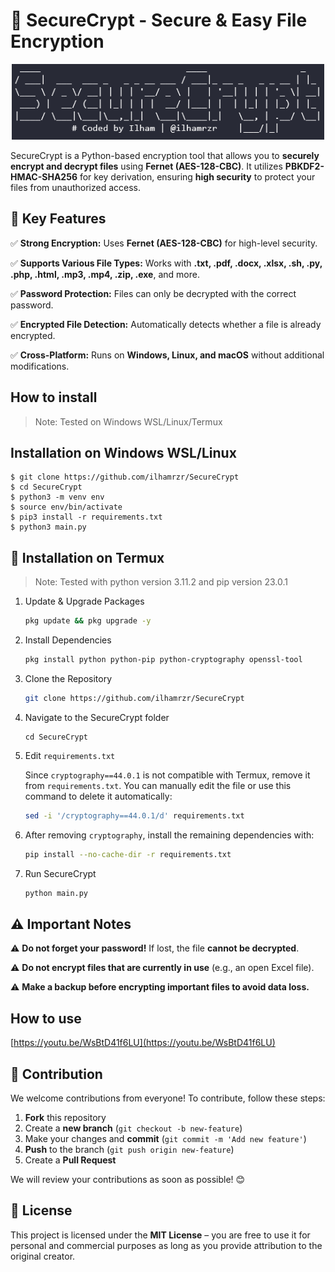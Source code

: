 # 🔐 SecureCrypt - Secure & Easy File Encryption

<p align="center">
  <img src="https://raw.githubusercontent.com/ilhamrzr/SecureCrypt/main/static/SecureCrypt.png" alt="SecureCrypt" width="500">
</p>

SecureCrypt is a Python-based encryption tool that allows you to **securely encrypt and decrypt files** using **Fernet (AES-128-CBC)**. It utilizes **PBKDF2-HMAC-SHA256** for key derivation, ensuring **high security** to protect your files from unauthorized access.



## **🚀 Key Features**

✅ **Strong Encryption:** Uses **Fernet (AES-128-CBC)** for high-level security.

✅ **Supports Various File Types:** Works with **.txt, .pdf, .docx, .xlsx, .sh, .py, .php, .html, .mp3, .mp4, .zip, .exe**, and more.

✅ **Password Protection:** Files can only be decrypted with the correct password.

✅ **Encrypted File Detection:** Automatically detects whether a file is already encrypted.

✅ **Cross-Platform:** Runs on **Windows, Linux, and macOS** without additional modifications.

## **How to install**

> Note: Tested on Windows WSL/Linux/Termux

## **Installation on Windows WSL/Linux**

```
$ git clone https://github.com/ilhamrzr/SecureCrypt
$ cd SecureCrypt
$ python3 -m venv env
$ source env/bin/activate
$ pip3 install -r requirements.txt
$ python3 main.py
```

## **📲 Installation on Termux**

> Note: Tested with python version 3.11.2 and pip version 23.0.1

1. Update & Upgrade Packages

   ```bash
   pkg update && pkg upgrade -y
   ```

2. Install Dependencies

   ```bash
   pkg install python python-pip python-cryptography openssl-tool
   ```

3. Clone the Repository

   ```bash
   git clone https://github.com/ilhamrzr/SecureCrypt
   ```

4. Navigate to the SecureCrypt folder

   ```
   cd SecureCrypt
   ```

5. Edit `requirements.txt`

   Since `cryptography==44.0.1` is not compatible with Termux, remove it from `requirements.txt`.
   You can manually edit the file or use this command to delete it automatically:

   ```bash
   sed -i '/cryptography==44.0.1/d' requirements.txt
   ```

6. After removing `cryptography`, install the remaining dependencies with:

   ```bash
   pip install --no-cache-dir -r requirements.txt
   ```

7. Run SecureCrypt

   ```bash
   python main.py
   ```

## **⚠️ Important Notes**

⚠ **Do not forget your password!** If lost, the file **cannot be decrypted**.

⚠ **Do not encrypt files that are currently in use** (e.g., an open Excel file).

⚠ **Make a backup before encrypting important files to avoid data loss.**

## How to use

[https://youtu.be/WsBtD41f6LU](https://youtu.be/WsBtD41f6LU)

## **🤝 Contribution**

We welcome contributions from everyone! To contribute, follow these steps:

1. **Fork** this repository
2. Create a **new branch** (`git checkout -b new-feature`)
3. Make your changes and **commit** (`git commit -m 'Add new feature'`)
4. **Push** to the branch (`git push origin new-feature`)
5. Create a **Pull Request**

We will review your contributions as soon as possible! 😊

## **📜 License**

This project is licensed under the **MIT License** – you are free to use it for personal and commercial purposes as long as you provide attribution to the original creator.
